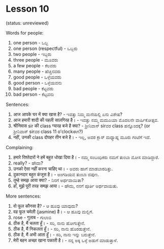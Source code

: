 # Lesson 10

(status: unreviewed)

Words for people:

1.  one person - ಒಬ್ಬ
2.  one person (respectful) - ಒಬ್ಬರು
3.  two people - ಇಬ್ಬರು
4.  three people - ಮೂವರು
5.  a few people - ಕೆಲವರು
6.  many people - ಹೆಚ್ಚಿನವರು
7.  good people - ಒಳ್ಳೆಯವರು
8.  good person - ಒಳ್ಳೆಯವನು
9.  bad people - ಕೆಟ್ಟವರು
10. bad person - ಕೆಟ್ಟವನು

Sentences:

1.  आज आपके घर में क्या खास है? - ಇವತ್ತು ನಿಮ್ಮ ಮನೆಯಲ್ಲಿ ಏನು ವಿಶೇಷ?
2.  आज हमारी शादी की पहली सालगिरह है। - ಇವತ್ತು ನಮ್ಮ ಮದುಎಯಾ ಮೊದಲನೇ ವಾರ್ಷಿಕೋತ್ಸವ.
3.  श्रीनिवास sir की class ग्यारह बजे है क्या? - ಶ್ರೀನಿವಾಸ್ sirವರ class ಹನ್ನೊಂದಕ್ಕ? (or ಶ್ರೀನಿವಾಸ್ sirವರ class 11 o'clockಈಗ?)
4.  नहीं, उनकी class दोपहर तीन बजे है। - ಇಲ್ಲ, ಅವರ ಕ್ಲಾಸ್ ಮಧ್ಯಾಹ್ನ ಮೂರು ಗಂಟೆಗೆ ಇದೆ.

Complaining:

1.  हमारे रिश्तेदारों ने हमें बहुत धोखा दिया है। - ನಮ್ಮ ಸಂಬಂಧಿಕರು ನಮಗೆ ತುಂಬಾ ಮೋಸ ಮಾಡಿದ್ದಾರೆ.
2.  really? - ಹೌದಾ?
3.  उनको ऐसा नहीं करना चाहिए था। - ಅವರು ಹಾಗೆ ಮಾಡಬಾರದಿತ್ತು.
4.  दुकानदार बहुत कंजूस है। - ಅಂಗಡಿಯವ ತುಂಬಾ ಜಿಪುಣ.
5.  तुम्हे समझ आया क्या? - ನಿನಗೆ ಅರ್ಥವಾಯಿತಾ?
6.  हाँ, मुझे पूरी तरह समझ आया। - ಹೌದು, ನನಗೆ ಪೂರ್ತಿ ಅರ್ಥವಾಯಿತು.

More sentences:

1.  वो फूल कौनसा है? - ಆ ಹೂವು ಯಾವುದು?
2.  वह फूल चमेली (jasmine) है। - ಆ ಹೂವು ಮಲ್ಲಿಗೆ.
3.  rose - गुलाब - ಗುಲಾಬಿ
4.  ठीक है, मैं चलता हूँ। - ಸರಿ, ನಾನು ಹೋಗುತ್ತೇನೆ.
5.  ठीक है, मैं निकलता हूँ। - ಸರಿ, ನಾನು ಹೊರಡುತ್ತೇನೆ.
6.  ठीक है, मैं अभी आता हूँ। - ಸರಿ, ನಾನು ಇನ್ನು ಬರುತ್ತೇನೆ.
7.  मेरी बहन अच्छा खाना पकाती है। - ನನ್ನ ಅಕ್ಕಿ ಒಳ್ಳೆ ಅಡುಗೆ ಮಾಡುತ್ತಾಳೆ.

<script type="module" src="https://sharmaeklavya2.github.io/trin/trinUI.js?init=true&addCss=true"></script>